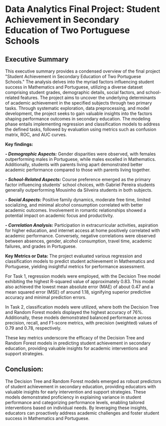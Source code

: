 # Data Analytics Final Project: Student Achievement in Secondary Education of Two Portuguese Schools 
## Executive Summary
This executive summary provides a condensed overview of the final project "Student Achievement in Secondary Education of Two Portuguese Schools." The analysis delves into the myriad factors influencing student success in Mathematics and Portuguese, utilizing a diverse dataset comprising student grades, demographic details, social factors, and school-related features. The project aims to uncover the underlying determinants of academic achievement in the specified subjects through two primary tasks. Through systematic exploration, data preprocessing, and model development, the project seeks to gain valuable insights into the factors shaping performance outcomes in secondary education. The modeling phase entails implementing regression and classification models to address the defined tasks, followed by evaluation using metrics such as confusion matrix, ROC, and AUC curves.

**Key findings:** 

***-	Demographic Aspects:***  Gender disparities were observed, with females outperforming males in Portuguese, while males excelled in Mathematics. Additionally, students with parents living apart demonstrated better academic performance compared to those with parents living together.

***-	School-Related Aspects:*** Course preference emerged as the primary factor influencing students' school choices, with Gabriel Pereira students generally outperforming Mousinho da Silveira students in both subjects.

***-	Social Aspects:*** Positive family dynamics, moderate free time, limited socializing, and minimal alcohol consumption correlated with better academic outcomes. Involvement in romantic relationships showed a potential impact on academic focus and productivity.

***-	Correlation Analysis:*** Participation in extracurricular activities, aspiration for higher education, and internet access at home positively correlated with academic performance. Conversely, negative correlations were observed between absences, gender, alcohol consumption, travel time, academic failures, and grades in Portuguese.

**Key Metrics or Data:**
The project evaluated various regression and classification models to predict student achievement in Mathematics and Portuguese, yielding insightful metrics for performance assessment.

For Task 1, regression models were employed, with the Decision Tree model exhibiting the highest R-squared value of approximately 0.83. This model also achieved the lowest mean absolute error (MAE) of about 0.47 and a mean squared error (MSE) of around 1.18, signifying superior predictive accuracy and minimal prediction errors.

In Task 2, classification models were utilized, where both the Decision Tree and Random Forest models displayed the highest accuracy of 76%. Additionally, these models demonstrated balanced performance across precision, recall, and F1-score metrics, with precision (weighted) values of 0.79 and 0.78, respectively.

These key metrics underscore the efficacy of the Decision Tree and Random Forest models in predicting student achievement in secondary education, providing valuable insights for academic interventions and support strategies.

## Conclusion:
The Decision Tree and Random Forest models emerged as robust predictors of student achievement in secondary education, providing educators with valuable insights for early intervention and support strategies. These models demonstrated proficiency in explaining variance in student performance and categorizing performance levels, enabling tailored interventions based on individual needs. By leveraging these insights, educators can proactively address academic challenges and foster student success in Mathematics and Portuguese.
